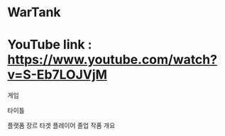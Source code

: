 # WarTank

# YouTube link : https://www.youtube.com/watch?v=S-Eb7LOJVjM

게임

타이틀

플랫폼
장르
타겟 플레이어
졸업 작품 개요
